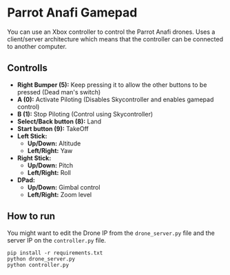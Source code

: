 # Parrot Anafi Gamepad

You can use an Xbox controller to control the Parrot Anafi drones.
Uses a client/server architecture which means that the controller can be connected to another computer.

## Controlls
 - **Right Bumper (5):** Keep pressing it to allow the other buttons to be pressed (Dead man's switch)
 - **A (0):** Activate Piloting (Disables Skycontroller and enables gamepad control)
 - **B (1):** Stop Piloting (Control using Skycontroller)
 - **Select/Back button (8):** Land
 - **Start button (9):** TakeOff
 - **Left Stick:**
   - **Up/Down:** Altitude
   - **Left/Right:** Yaw
 - **Right Stick:**
   - **Up/Down:** Pitch
   - **Left/Right:** Roll
 - **DPad:**
   - **Up/Down:** Gimbal control
   - **Left/Right:** Zoom level


## How to run
You might want to edit the Drone IP from the `drone_server.py` file and the server IP on the `controller.py` file.
```
pip install -r requirements.txt
python drone_server.py
python controller.py
```
